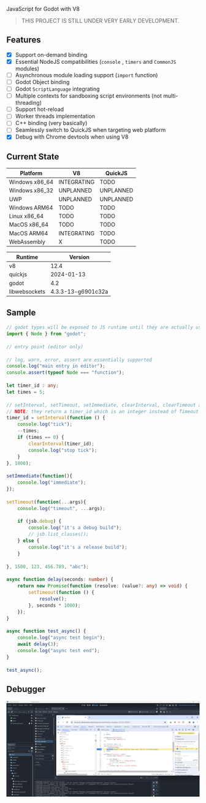 
JavaScript for Godot with V8

> THIS PROJECT IS STILL UNDER VERY EARLY DEVELOPMENT.

## Features
* [x] Support on-demand binding
* [x] Essential NodeJS compatibilities (`console` , `timers` and `CommonJS` modules)
* [ ] Asynchronous module loading support (`import` function)
* [ ] Godot Object binding
* [ ] Godot `ScriptLanguage` integrating
* [ ] Multiple contexts for sandboxing script environments (not multi-threading)
* [ ] Support hot-reload
* [ ] Worker threads implementation
* [ ] C++ binding (very basically)
* [ ] Seamlessly switch to QuickJS when targeting web platform
* [x] Debug with Chrome devtools when using V8

## Current State

| Platform | V8 | QuickJS |
| --- | --- | --- |
| Windows x86_64 | INTEGRATING | TODO |
| Windows x86_32 | UNPLANNED | UNPLANNED |
| UWP | UNPLANNED | UNPLANNED |
| Windows ARM64 | TODO | TODO |
| Linux x86_64 | TODO | TODO |
| MacOS x86_64 | TODO | TODO |
| MacOS ARM64 | INTEGRATING | TODO |
| WebAssembly | X | TODO |


| Runtime | Version |
| --- | --- |
| v8 | 12.4 |
| quickjs | 2024-01-13 |
| godot | 4.2 |
| libwebsockets | 4.3.3-13-g6901c32a |

## Sample

```ts
// godot types will be exposed to JS runtime until they are actually used
import { Node } from "godot";

// entry point (editor only)

// log, warn, error, assert are essentially supported
console.log("main entry in editor");
console.assert(typeof Node === "function");

let timer_id : any;
let times = 5;

// setInterval, setTimeout, setImmediate, clearInterval, clearTimeout are essentially supported
// NOTE: they return a timer_id which is an integer instead of Timeout object like in NodeJS
timer_id = setInterval(function () {
    console.log("tick");
    --times;
    if (times == 0) {
        clearInterval(timer_id);
        console.log("stop tick");
    }
}, 1000);

setImmediate(function(){
    console.log("immediate");
});

setTimeout(function(...args){
    console.log("timeout", ...args);

    if (jsb.debug) {
        console.log("it's a debug build");
        // jsb.list_classes();
    } else {
        console.log("it's a release build");
    }

}, 1500, 123, 456.789, "abc");

async function delay(seconds: number) {
    return new Promise(function (resolve: (value?: any) => void) {
        setTimeout(function () {
            resolve();
        }, seconds * 1000);
    });
}

async function test_async() {
    console.log("async test begin");
    await delay(3);
    console.log("async test end");
}

test_async();
```

## Debugger

![20240319122550.png](./docs/assets/20240319122550.png)
